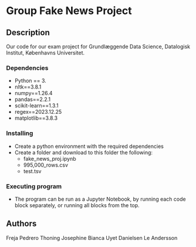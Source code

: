 # Group Fake News Project

## Description
Our code for our exam project for Grundlæggende Data Science, Datalogisk Institut, Københavns Universitet.

### Dependencies

* Python == 3.
* nltk==3.8.1
* numpy==1.26.4
* pandas==2.2.1
* scikit-learn==1.3.1
* regex==2023.12.25
* matplotlib==3.8.3

### Installing

* Create a python environment with the required dependencies
* Create a folder and download to this folder the following:
  * fake_news_proj.ipynb
  * 995,000_rows.csv
  * test.tsv


### Executing program

* The program can be run as a Jupyter Notebook, by running each code block separately, or running all blocks from the top.

## Authors
Freja Pedrero Thoning
Josephine Bianca Uyet Danielsen
Le Andersson

